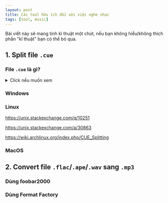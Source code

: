 ```yaml
---
layout: post
title: Các tool hữu ích đối với việc nghe nhạc
tags: [tool, music]
---
```


Bài viết này sẽ mang tính kĩ thuật một chút, nếu bạn không hiểu/không thích phần "kĩ thuật" bạn có thể bỏ qua.

## 1. Split file `.cue`

### File `.cue` là gì?

<details>
<summary>Click nếu muốn xem</summary>

chưa viết đâu ahihi

</details>

### Windows

### Linux

https://unix.stackexchange.com/q/10251

https://unix.stackexchange.com/a/30863

https://wiki.archlinux.org/index.php/CUE_Splitting

### MacOS


## 2. Convert file `.flac`/`.ape`/`.wav` sang `.mp3`

### Dùng foobar2000

### Dùng Format Factory

### 
